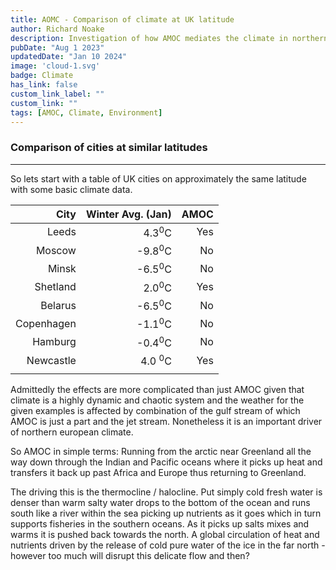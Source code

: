 ```yaml
---
title: AOMC - Comparison of climate at UK latitude
author: Richard Noake
description: Investigation of how AMOC mediates the climate in northern England
pubDate: "Aug 1 2023"
updatedDate: "Jan 10 2024"
image: 'cloud-1.svg'
badge: Climate
has_link: false
custom_link_label: ""
custom_link: ""
tags: [AMOC, Climate, Environment]
---
```



### Comparison of cities at similar latitudes

---
So lets start with a table of UK cities on approximately the same latitude with some basic climate data.

 | City         | Winter Avg. (Jan) | AMOC |
 | ---:         | ---:              | ---: |
 | Leeds        | 4.3<sup>0</sup>C  |  Yes |
 | Moscow       | -9.8<sup>0</sup>C |  No  |
 | Minsk        | -6.5<sup>0</sup>C |  No  |
 | Shetland     | 2.0<sup>0</sup>C  |  Yes |
 | Belarus      | -6.5<sup>0</sup>C |  No  |
 | Copenhagen   | -1.1<sup>0</sup>C |  No  |
 | Hamburg      | -0.4<sup>0</sup>C |  No  |
 | Newcastle    | 4.0 <sup>0</sup>C |  Yes |
 |  |        |    |

Admittedly the effects are more complicated than just AMOC given that climate is a highly dynamic and chaotic system and the weather for the given examples is affected by combination of the gulf stream of which AMOC is just a part and the jet stream. Nonetheless it is an important driver of northern european climate.

So AMOC in simple terms: Running from the arctic near Greenland all the way down through the Indian and Pacific oceans where it picks up heat and transfers it back up past Africa and Europe thus returning to Greenland.

The driving this is the thermocline / halocline. Put simply cold fresh water is denser than warm salty water drops to the bottom of the ocean and runs south like a river within the sea picking up nutrients as it goes which in turn supports fisheries in the southern oceans. As it picks up salts mixes and warms it is pushed back towards the north. A global circulation of heat and nutrients driven by the release of cold pure water of the ice in the far north - however too much will disrupt this delicate flow and then?
